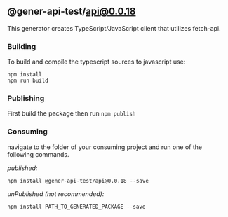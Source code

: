 ## @gener-api-test/api@0.0.18

This generator creates TypeScript/JavaScript client that utilizes fetch-api.

### Building

To build and compile the typescript sources to javascript use:
```
npm install
npm run build
```

### Publishing

First build the package then run ```npm publish```

### Consuming

navigate to the folder of your consuming project and run one of the following commands.

_published:_

```
npm install @gener-api-test/api@0.0.18 --save
```

_unPublished (not recommended):_

```
npm install PATH_TO_GENERATED_PACKAGE --save

